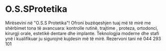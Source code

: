 # O.S.SProtetika
Mirësevini në "O.S.S Protetika"! Ofroni buzëqeshjen tuaj më të mirë me shërbimet tona të avancuara: kontrolle rutinë, trajtime , proteza, ortodonci, kirurgji orale, estetikë dentare dhe implante. Teknologjia moderne dhe stafi ynë i kualifikuar ju sigurojnë kujdesin më të mirë. Rezervoni tani në 044 293 101
